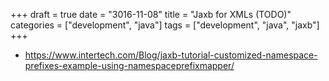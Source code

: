 +++
draft = true
date = "3016-11-08"
title = "Jaxb for XMLs (TODO)"
categories = ["development", "java"]
tags = ["development", "java", "jaxb"]
+++

* https://www.intertech.com/Blog/jaxb-tutorial-customized-namespace-prefixes-example-using-namespaceprefixmapper/